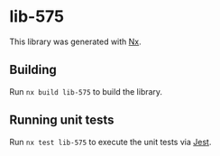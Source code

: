 # lib-575

This library was generated with [Nx](https://nx.dev).

## Building

Run `nx build lib-575` to build the library.

## Running unit tests

Run `nx test lib-575` to execute the unit tests via [Jest](https://jestjs.io).

